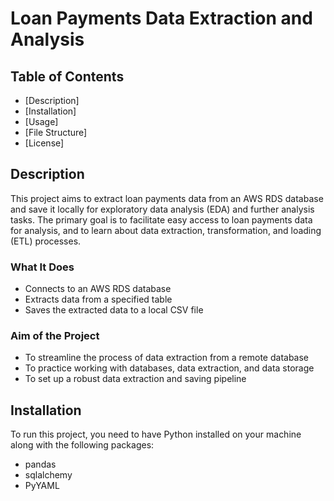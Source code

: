 # Loan Payments Data Extraction and Analysis

## Table of Contents

- [Description]
- [Installation]
- [Usage]
- [File Structure]
- [License]

## Description

This project aims to extract loan payments data from an AWS RDS database and save it locally for exploratory data analysis (EDA) and further analysis tasks. The primary goal is to facilitate easy access to loan payments data for analysis, and to learn about data extraction, transformation, and loading (ETL) processes.

### What It Does

- Connects to an AWS RDS database
- Extracts data from a specified table
- Saves the extracted data to a local CSV file

### Aim of the Project

- To streamline the process of data extraction from a remote database
- To practice working with databases, data extraction, and data storage
- To set up a robust data extraction and saving pipeline

## Installation

To run this project, you need to have Python installed on your machine along with the following packages:

- pandas
- sqlalchemy
- PyYAML
